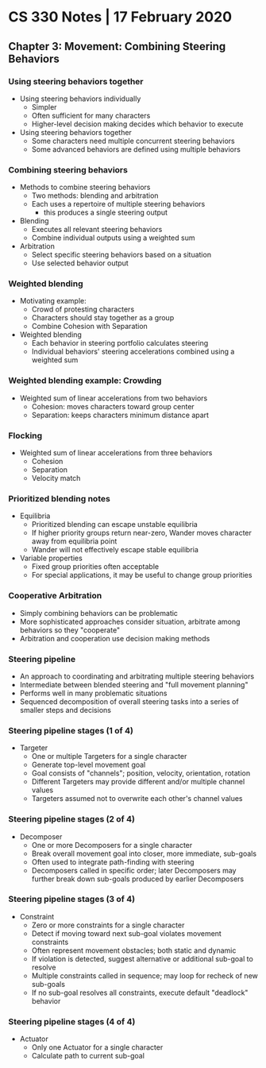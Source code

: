 # CS 330 Notes | 17 February 2020
## Chapter 3: Movement: Combining Steering Behaviors
### Using steering behaviors together
- Using steering behaviors individually
  - Simpler
  - Often sufficient for many characters
  - Higher-level decision making decides which behavior to execute
- Using steering behaviors together
  - Some characters need multiple concurrent steering behaviors
  - Some advanced behaviors are defined using multiple behaviors

### Combining steering behaviors
- Methods to combine steering behaviors
  - Two methods: blending and arbitration
  - Each uses a repertoire of multiple steering behaviors
    - this produces a single steering output
- Blending
  - Executes all relevant steering behaviors
  - Combine individual outputs using a weighted sum
- Arbitration
  - Select specific steering behaviors based on a situation
  - Use selected behavior output

### Weighted blending
- Motivating example:
  - Crowd of protesting characters
  - Characters should stay together as a group
  - Combine Cohesion with Separation
- Weighted blending
  - Each behavior in steering portfolio calculates steering
  - Individual behaviors' steering accelerations combined using a weighted sum

### Weighted blending example: Crowding
- Weighted sum of linear accelerations from two behaviors
  - Cohesion: moves characters toward group center
  - Separation: keeps characters minimum distance apart

### Flocking
- Weighted sum of linear accelerations from three behaviors
  - Cohesion
  - Separation
  - Velocity match

### Prioritized blending notes
- Equilibria
  - Prioritized blending can escape unstable equilibria
  - If higher priority groups return near-zero, Wander moves character away from equilibria point
  - Wander will not effectively escape stable equilibria
- Variable properties
  - Fixed group priorities often acceptable
  - For special applications, it may be useful to change group priorities

### Cooperative Arbitration
- Simply combining behaviors can be problematic
- More sophisticated approaches consider situation, arbitrate among behaviors so they "cooperate"
- Arbitration and cooperation use decision making methods

### Steering pipeline
- An approach to coordinating and arbitrating multiple steering behaviors
- Intermediate between blended steering and "full movement planning"
- Performs well in many problematic situations
- Sequenced decomposition of overall steering tasks into a series of smaller steps and decisions

### Steering pipeline stages (1 of 4)
- Targeter
  - One or multiple Targeters for a single character
  - Generate top-level movement goal
  - Goal consists of "channels"; position, velocity, orientation, rotation
  - Different Targeters may provide different and/or multiple channel values
  - Targeters assumed not to overwrite each other's channel values

### Steering pipeline stages (2 of 4)
- Decomposer
  - One or more Decomposers for a single character
  - Break overall movement goal into closer, more immediate, sub-goals
  - Often used to integrate path-finding with steering
  - Decomposers called in specific order; later Decomposers may further break down sub-goals produced by earlier Decomposers

### Steering pipeline stages (3 of 4)
- Constraint
  - Zero or more constraints for a single character
  - Detect if moving toward next sub-goal violates movement constraints
  - Often represent movement obstacles; both static and dynamic
  - If violation is detected, suggest alternative or additional sub-goal to resolve
  - Multiple constraints called in sequence; may loop for recheck of new sub-goals
  - If no sub-goal resolves all constraints, execute default "deadlock" behavior

### Steering pipeline stages (4 of 4)
- Actuator
  - Only one Actuator for a single character
  - Calculate path to current sub-goal 
